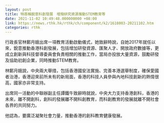 ```yaml
---
layout: post
title: 特首稱銳意科創發展　增撥研究資源推動STEM教育等
date: 2021-11-02 10:49:48.000000000 +08:00
link: https://news.rthk.hk/rthk/ch/component/k2/1618003-20211102.htm
categories: rthk
---
```


行政長官林鄭月娥出席一項教育活動啟動儀式，她致辭時說，自她2017年就任以來，銳意推動香港科創發展，包括增加研發資源、匯聚人才、開放政府數據等，更成立創新與科技督導委員會負責相關的推動工作，當局亦投放大量資源，鼓勵研發及協助初創企業，同時推動STEM教育。

林鄭月娥說，中央兩大舉措，包括香港國安法實施、完善本港選舉制度，確保愛國者治港，香港迎來前所未有的新局面，香港的科技人員參與內地科技創新的熱情很高，國家亦非常支持。

出席同一活動的中聯辦副主任譚鐵牛致辭時就說，中央大力支持香港創科，香港的未來，離不開創科，創科的發展離不開科創教育，而科創教育的發展就離不開社會各界的共同努力。

他認為，要廣泛凝聚社會力量，推動香港的創科教育健康發展。
